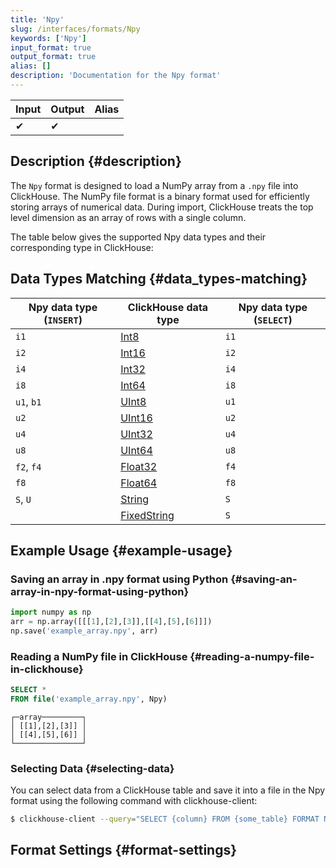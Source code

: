 ```yaml
---
title: 'Npy'
slug: /interfaces/formats/Npy
keywords: ['Npy']
input_format: true
output_format: true
alias: []
description: 'Documentation for the Npy format'
---
```


| Input | Output | Alias |
|-------|--------|-------|
| ✔     | ✔      |       |

## Description {#description}

The `Npy` format is designed to load a NumPy array from a `.npy` file into ClickHouse. 
The NumPy file format is a binary format used for efficiently storing arrays of numerical data. 
During import, ClickHouse treats the top level dimension as an array of rows with a single column. 

The table below gives the supported Npy data types and their corresponding type in ClickHouse:

## Data Types Matching {#data_types-matching}


| Npy data type (`INSERT`) | ClickHouse data type                                            | Npy data type (`SELECT`) |
|--------------------------|-----------------------------------------------------------------|-------------------------|
| `i1`                     | [Int8](/sql-reference/data-types/int-uint.md)           | `i1`                    |
| `i2`                     | [Int16](/sql-reference/data-types/int-uint.md)          | `i2`                    |
| `i4`                     | [Int32](/sql-reference/data-types/int-uint.md)          | `i4`                    |
| `i8`                     | [Int64](/sql-reference/data-types/int-uint.md)          | `i8`                    |
| `u1`, `b1`               | [UInt8](/sql-reference/data-types/int-uint.md)          | `u1`                    |
| `u2`                     | [UInt16](/sql-reference/data-types/int-uint.md)         | `u2`                    |
| `u4`                     | [UInt32](/sql-reference/data-types/int-uint.md)         | `u4`                    |
| `u8`                     | [UInt64](/sql-reference/data-types/int-uint.md)         | `u8`                    |
| `f2`, `f4`               | [Float32](/sql-reference/data-types/float.md)           | `f4`                    |
| `f8`                     | [Float64](/sql-reference/data-types/float.md)           | `f8`                    |
| `S`, `U`                 | [String](/sql-reference/data-types/string.md)           | `S`                     |
|                          | [FixedString](/sql-reference/data-types/fixedstring.md) | `S`                     |

## Example Usage {#example-usage}

### Saving an array in .npy format using Python {#saving-an-array-in-npy-format-using-python}

```Python
import numpy as np
arr = np.array([[[1],[2],[3]],[[4],[5],[6]]])
np.save('example_array.npy', arr)
```

### Reading a NumPy file in ClickHouse {#reading-a-numpy-file-in-clickhouse}

```sql title="Query"
SELECT *
FROM file('example_array.npy', Npy)
```

```response title="Response"
┌─array─────────┐
│ [[1],[2],[3]] │
│ [[4],[5],[6]] │
└───────────────┘
```

### Selecting Data {#selecting-data}

You can select data from a ClickHouse table and save it into a file in the Npy format using the following command with clickhouse-client:

```bash
$ clickhouse-client --query="SELECT {column} FROM {some_table} FORMAT Npy" > {filename.npy}
```

## Format Settings {#format-settings}
